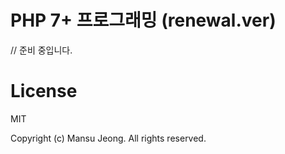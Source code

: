 # PHP 7+ 프로그래밍 (renewal.ver)

// 준비 중입니다.

# License

MIT 

Copyright (c) Mansu Jeong. All rights reserved.